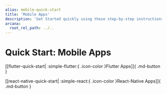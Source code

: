 ```yaml
---
alias: mobile-quick-start
title: 'Mobile Apps'
description: 'Get Started quickly using these step-by-step instructions. Register the Web3 app, obtain a ClientID and then integrate the app with the Arcana Auth SDK.'
arcana:
  root_rel_path: ../..
---
```


# Quick Start: Mobile Apps

[[flutter-quick-start| :simple-flutter:{ .icon-color }Flutter Apps]]{ .md-button }

[[react-native-quick-start| :simple-react:{ .icon-color }React-Native Apps]]{ .md-button }